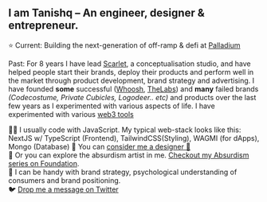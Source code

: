 
## I am Tanishq – An engineer, designer & entrepreneur. 

⭐️ Current: Building the next-generation of off-ramp & defi at [Palladium]([https://0xPalladium.com](https://twitter.com/0xPalladium))

Past: For 8 years I have lead [Scarlet](https://bescarlet.com), a conceptualisation studio, and have helped people start their brands, deploy their products and perform well in the market through product development, brand strategy and advertising. I have founded **some** successful ([Whoosh](https://wearwhoosh.com), [TheLabs](https://thelabs.in)) and **many** failed brands _(Codecostume, Private Cubicles, Logodeer.. etc)_ and products over the last few years as I experimented with various aspects of life. I have experimented with various [web3 tools](https://tanishq.xyz/tools)

👨‍💻 I usually code with JavaScript. My typical web-stack looks like this: NextJS w/ TypeScript (Frontend), TailwindCSS(Styling), WAGMI (for dApps), Mongo (Database)
🕺 You can [consider me a designer 🤭](https://dribbble.com/tanishqxyz)  
🎨 Or you can explore the absurdism artist in me. [Checkout my Absurdism series on Foundation](https://foundation.app/@tanishq).\
🧠 I can be handy with brand strategy, psychological understanding of consumers and brand positioning.  
🐦 [Drop me a message on Twitter](https://twitter.com/tanishqxyz)
